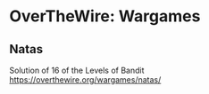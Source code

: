 # OverTheWire: Wargames
## Natas
Solution of 16 of the Levels of Bandit https://overthewire.org/wargames/natas/